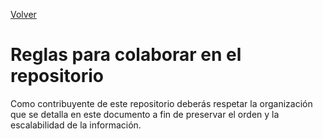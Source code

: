 [Volver](../)
# Reglas para colaborar en el repositorio
Como contribuyente de este repositorio deberás respetar la organización que se detalla en este documento a fin de preservar el orden y la escalabilidad de la información.